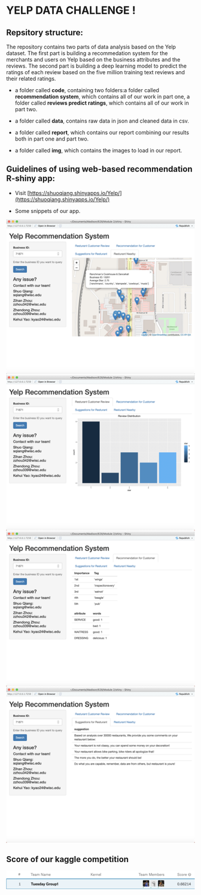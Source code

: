 # YELP DATA CHALLENGE !

## Repsitory structure:

The repository contains two parts of data analysis based on the Yelp dataset. The first part is building a recommedation system for the merchants and users on Yelp based on the business attributes and the reviews. The second part is building a deep learning model to predict the ratings of each review based on the five million training text reviews and their related ratings. 

* a folder called **code**, containing two folders:a folder called **recommendation system**, which contains all of our work in part one, a folder called **reviews predict ratings**, which contains all of our work in part two.

* a folder called **data**, contains raw data in json and cleaned data in csv.

* a folder called **report**, which contains our report combining our results both in part one and part two.

* a folder called **img**, which contains the images to load in our report.

## Guidelines of using web-based recommendation R-shiny app:

* Visit [https://shuoqiang.shinyapps.io/Yelp/](https://shuoqiang.shinyapps.io/Yelp/)

* Some snippets of our app.

![](/img/yrs_1.png)
![](/img/yrs_2.png)
![](/img/yrs_3.png)
![](/img/yrs_4.png)

## Score of our kaggle competition
![](/img/kaggle.png)
